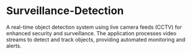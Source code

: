 # Surveillance-Detection
A real-time object detection system using live camera feeds (CCTV) for enhanced security and surveillance. The application processes video streams to detect and track objects, providing automated monitoring and alerts.
